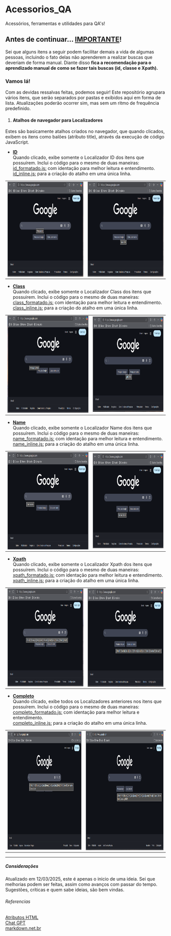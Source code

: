 # Acessorios_QA
Acessórios, ferramentas e utilidades para QA's! 

## Antes de continuar... <u>IMPORTANTE</u>!
Sei que alguns itens a seguir podem facilitar demais a vida de algumas pessoas, incluindo o fato delas não aprenderem a realizar buscas que deveriam de forma manual. Diante disso **fica a recomendação para o aprendizado manual de como se fazer tais buscas (id, classe e Xpath).**

### Vamos lá!
Com as devidas ressalvas feitas, podemos seguir! Este repositório agrupara vários itens, que serão separados por pastas e exibidos aqui em forma de lista. Atualizações poderão ocorrer sim, mas sem um ritmo de frequência predefinido.

1. #### Atalhos de navegador para Localizadores

Estes são basicamente atalhos criados no navegador, que quando clicados, exibem os itens como balões (atributo title), através da execução de código JavaScript.

- [**ID**](https://github.com/marceloabmartins/Acessorios_QA/tree/main/ID)<br>
Quando clicado, exibe somente o Localizador ID dos itens que possuírem.
Inclui o código para o mesmo de duas maneiras:<br>
<u>id_formatado.js:</u> com identação para melhor leitura e entendimento.<br>
<u>id_inline.js:</u> para a criação do atalho em uma única linha.<br>
<table border="0"><tr><td>
<img src="https://raw.githubusercontent.com/marceloabmartins/Acessorios_QA/refs/heads/main/images/id_1.png" width="430" height="298"></td><td><img src="https://raw.githubusercontent.com/marceloabmartins/Acessorios_QA/refs/heads/main/images/id_2.png" width="430" height="298"></td></tr></table>

- [**Class**](https://github.com/marceloabmartins/Acessorios_QA/tree/main/Class)<br>
Quando clicado, exibe somente o Localizador Class dos itens que possuirem.
Inclui o código para o mesmo de duas maneiras:<br>
<u>class_formatado.js:</u> com identação para melhor leitura e entendimento.<br>
<u>class_inline.js:</u> para a criação do atalho em uma única linha.<br>
<table border="0"><tr><td>
<img src="https://raw.githubusercontent.com/marceloabmartins/Acessorios_QA/refs/heads/main/images/class_1.png" width="493" height="305"></td><td><img src="https://raw.githubusercontent.com/marceloabmartins/Acessorios_QA/refs/heads/main/images/class_2.png" width="430" height="299"></td></tr></table>

- [**Name**](https://github.com/marceloabmartins/Acessorios_QA/tree/main/Name)<br>
Quando clicado, exibe somente o Localizador Name dos itens que possuírem.
Inclui o código para o mesmo de duas maneiras:<br>
<u>name_formatado.js:</u> com identação para melhor leitura e entendimento.<br>
<u>name_inline.js:</u> para a criação do atalho em uma única linha.<br>
<table border="0"><tr><td>
<img src="https://raw.githubusercontent.com/marceloabmartins/Acessorios_QA/refs/heads/main/images/name_1.png" width="494" height="306"></td><td><img src="https://raw.githubusercontent.com/marceloabmartins/Acessorios_QA/refs/heads/main/images/name_2.png" width="430" height="298"></td></tr></table>

- [**Xpath**](https://github.com/marceloabmartins/Acessorios_QA/tree/main/Xpath)<br>
Quando clicado, exibe somente o Localizador Xpath dos itens que possuírem.
Inclui o código para o mesmo de duas maneiras:<br>
<u>xpath_formatado.js:</u> com identação para melhor leitura e entendimento.<br>
<u>xpath_inline.js:</u> para a criação do atalho em uma única linha.<br>
<table border="0"><tr><td>
<img src="https://raw.githubusercontent.com/marceloabmartins/Acessorios_QA/refs/heads/main/images/xpath_1.png" width="496" height="307"></td><td><img src="https://raw.githubusercontent.com/marceloabmartins/Acessorios_QA/refs/heads/main/images/xpath_2.png" width="494" height="308"></td></tr></table>

- [**Completo**](https://github.com/marceloabmartins/Acessorios_QA/tree/main/Completo)<br>
Quando clicado, exibe todos os Localizadores anteriores nos itens que possuírem.
Inclui o código para o mesmo de duas maneiras:<br>
<u>completo_formatado.js:</u> com identação para melhor leitura e entendimento.<br>
<u>completo_inline.js:</u> para a criação do atalho em uma única linha.<br>
<table border="0"><tr><td>
<img src="https://raw.githubusercontent.com/marceloabmartins/Acessorios_QA/refs/heads/main/images/completo_1.png" width="645" height="372"></td><td><img src="https://raw.githubusercontent.com/marceloabmartins/Acessorios_QA/refs/heads/main/images/completo_2.png" width="677" height="374"></td></tr></table>

---

##### Considerações
Atualizado em 12/03/2025, este é apenas o inicio de uma ideia. Sei que melhorias podem ser feitas, assim como avanços com passar do tempo. Sugestões, críticas e quem sabe ideias, são bem vindas.

###### Referencias
[Atributos HTML](https://developer.mozilla.org/pt-BR/docs/Web/HTML/Attributes)<br>
[Chat GPT](https://chatgpt.com/)<br>
[markdown.net.br](https://markdown.net.br/sintaxe-basica/)<br>